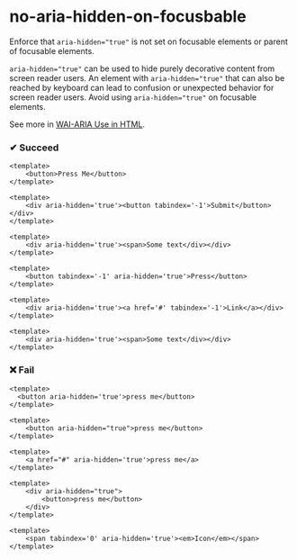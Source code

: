 # no-aria-hidden-on-focusbable

Enforce that `aria-hidden="true"` is not set on focusable elements or parent of focusable elements.

`aria-hidden="true"` can be used to hide purely decorative content from screen reader users. An element with `aria-hidden="true"` that can also be reached by keyboard can lead to confusion or unexpected behavior for screen reader users. Avoid using `aria-hidden="true"` on focusable elements.

 See more in [WAI-ARIA Use in HTML](https://www.w3.org/TR/using-aria/#fourth).


### ✔ Succeed
```vue
<template>
    <button>Press Me</button>
</template>
```

```vue
<template>
    <div aria-hidden='true'><button tabindex='-1'>Submit</button></div>
</template>
```


```vue
<template>
    <div aria-hidden='true'><span>Some text</div></div>
</template>
```

```vue
<template>
    <button tabindex='-1' aria-hidden='true'>Press</button>
</template>
```

```vue
<template>
    <div aria-hidden='true'><a href='#' tabindex='-1'>Link</a></div>
</template>
```

```vue
<template>
    <div aria-hidden='true'><span>Some text</div></div>
</template>
```

### ❌ Fail

```vue
<template>
  <button aria-hidden='true'>press me</button>
</template>
```

```vue
<template>
    <button aria-hidden="true">press me</button>
</template>
```
```vue
<template>
    <a href="#" aria-hidden='true'>press me</a>
</template>
```
```vue
<template>
    <div aria-hidden="true"> 
        <button>press me</button>
    </div>
</template>
```
```vue
<template>
    <span tabindex='0' aria-hidden='true'><em>Icon</em></span>
</template>
```

